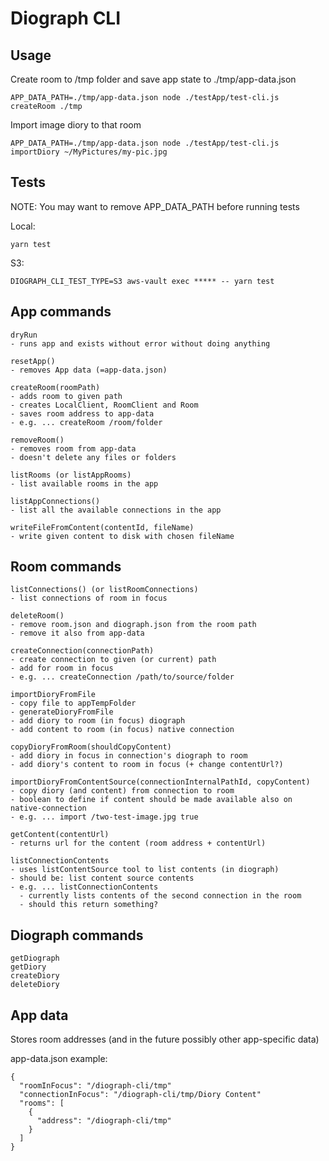 # Diograph CLI

## Usage

Create room to /tmp folder and save app state to ./tmp/app-data.json

```
APP_DATA_PATH=./tmp/app-data.json node ./testApp/test-cli.js createRoom ./tmp
```

Import image diory to that room

```
APP_DATA_PATH=./tmp/app-data.json node ./testApp/test-cli.js importDiory ~/MyPictures/my-pic.jpg
```

## Tests

NOTE: You may want to remove APP_DATA_PATH before running tests

Local:

```
yarn test
```

S3:

```
DIOGRAPH_CLI_TEST_TYPE=S3 aws-vault exec ***** -- yarn test
```

## App commands

```
dryRun
- runs app and exists without error without doing anything

resetApp()
- removes App data (=app-data.json)

createRoom(roomPath)
- adds room to given path
- creates LocalClient, RoomClient and Room
- saves room address to app-data
- e.g. ... createRoom /room/folder

removeRoom()
- removes room from app-data
- doesn't delete any files or folders

listRooms (or listAppRooms)
- list available rooms in the app

listAppConnections()
- list all the available connections in the app

writeFileFromContent(contentId, fileName)
- write given content to disk with chosen fileName
```

## Room commands

```
listConnections() (or listRoomConnections)
- list connections of room in focus

deleteRoom()
- remove room.json and diograph.json from the room path
- remove it also from app-data

createConnection(connectionPath)
- create connection to given (or current) path
- add for room in focus
- e.g. ... createConnection /path/to/source/folder

importDioryFromFile
- copy file to appTempFolder
- generateDioryFromFile
- add diory to room (in focus) diograph
- add content to room (in focus) native connection

copyDioryFromRoom(shouldCopyContent)
- add diory in focus in connection's diograph to room
- add diory's content to room in focus (+ change contentUrl?)

importDioryFromContentSource(connectionInternalPathId, copyContent)
- copy diory (and content) from connection to room
- boolean to define if content should be made available also on native-connection
- e.g. ... import /two-test-image.jpg true

getContent(contentUrl)
- returns url for the content (room address + contentUrl)

listConnectionContents
- uses listContentSource tool to list contents (in diograph)
- should be: list content source contents
- e.g. ... listConnectionContents
  - currently lists contents of the second connection in the room
  - should this return something?
```

## Diograph commands

```
getDiograph
getDiory
createDiory
deleteDiory
```

## App data

Stores room addresses (and in the future possibly other app-specific data)

app-data.json example:

```
{
  "roomInFocus": "/diograph-cli/tmp"
  "connectionInFocus": "/diograph-cli/tmp/Diory Content"
  "rooms": [
    {
      "address": "/diograph-cli/tmp"
    }
  ]
}
```

